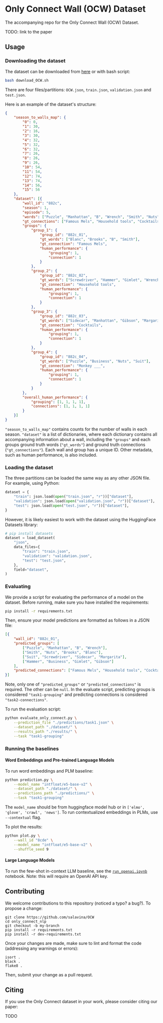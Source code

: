 # Only Connect Wall (OCW) Dataset

The accompanying repo for the Only Connect Wall (OCW) Dataset.

TODO: link to the paper

## Usage

### Downloading the dataset

The dataset can be downloaded from [here](https://www.cs.toronto.edu/~taati/OCW/OCW.tar.gz) or with bash script:
    
```bash
bash download_OCW.sh
```

There are four files/partitions:  `OCW.json`, `train.json`, `validation.json` and `test.json`.

Here is an example of the dataset's structure:


```json
{
	"season_to_walls_map": {
		"0": 0,
		"1": 30,
		"2": 16,
		"3": 30,
		"4": 32,
		"5": 32,
		"6": 32,
		"7": 26,
		"8": 26,
		"9": 26,
		"10": 54,
		"11": 54,
		"12": 74,
		"13": 74,
		"14": 56,
		"15": 56
	},
	"dataset": [{
		"wall_id": "882c",
		"season": 1,
		"episode": 5,
		"words": ["Puzzle", "Manhattan", "B", "Wrench", "Smith", "Nuts", "Brooks", "Blanc", "Suit", "Screwdriver", "Sidecar", "Margarita", "Hammer", "Business", "Gimlet", "Gibson"],
		"gt_connections": ["Famous Mels", "Household tools", "Cocktails", "Monkey ___"],
		"groups": {
			"group_1": {
				"group_id": "882c_01",
				"gt_words": ["Blanc", "Brooks", "B", "Smith"],
				"gt_connection": "Famous Mels",
				"human_performance": {
					"grouping": 1,
					"connection": 1
				}
			},
			"group_2": {
				"group_id": "882c_02",
				"gt_words": ["Screwdriver", "Hammer", "Gimlet", "Wrench"],
				"gt_connection": "Household tools",
				"human_performance": {
					"grouping": 1,
					"connection": 1
				}
			},
			"group_3": {
				"group_id": "882c_03",
				"gt_words": ["Sidecar", "Manhattan", "Gibson", "Margarita"],
				"gt_connection": "Cocktails",
				"human_performance": {
					"grouping": 1,
					"connection": 1
				}
			},
			"group_4": {
				"group_id": "882c_04",
				"gt_words": ["Puzzle", "Business", "Nuts", "Suit"],
				"gt_connection": "Monkey ___",
				"human_performance": {
					"grouping": 1,
					"connection": 1
				}
			}
		},
		"overall_human_performance": {
			"grouping": [1, 1, 1, 1],
			"connections": [1, 1, 1, 1]
		}
	}]
}
```

`"season_to_walls_map"` contains counts for the number of walls in each season. `"dataset"` is a list of dictionaries, where each dictionary contains all accompanying information about a wall, including the `"groups"` and each groups ground truth words (`"gt_words"`) and ground truth connections (`"gt_connections"`). Each wall and group has a unique ID. Other metadata, such as human performance, is also included.

### Loading the dataset

The three partitions can be loaded the same way as any other JSON file. For example, using Python:

```python
dataset = {
    "train": json.load(open("train.json", "r"))["dataset"],
    "validation": json.load(open("validation.json", "r"))["dataset"],
    "test": json.load(open("test.json", "r"))["dataset"],
}
```

However, it is likely easiest to work with the dataset using the HuggingFace Datasets library:

```python
# pip install datasets
dataset = load_dataset(
    "json",
    data_files={
        "train": "train.json",
        "validation": "validation.json",
        "test": "test.json",
    },
    field="dataset",
)
```

### Evaluating

We provide a script for evaluating the performance of a model on the dataset. Before running, make sure you have installed the requirements:

```bash
pip install -r requirements.txt
```

Then, ensure your model predictions are formatted as follows in a JSON file:

```json
[{
	"wall_id": "882c_01",
	"predicted_groups": [
		["Puzzle", "Manhattan", "B", "Wrench"],
		["Smith", "Nuts", "Brooks", "Blanc"],
		["Suit", "Screwdriver", "Sidecar", "Margarita"],
		["Hammer", "Business", "Gimlet", "Gibson"]
	],
	"predicted_connections": ["Famous Mels", "Household tools", "Cocktails", "Monkey ___"]
}]
```

Note, only one of `"predicted_groups"` or `"predicted_connections"` is required. The other can be `null`. In the evaluate script, predicting groups is considered `"task1-grouping"` and predicting connections is considered `"task2-connections"`.

To run the evaluation script:

```bash
python evaluate_only_connect.py \
    --prediction_file "./predictions/task1.json" \
    --dataset_path "./dataset/" \
    --results_path "./results/" \
    --task "task1-grouping"
```

### Running the baselines

#### Word Embeddings and Pre-trained Language Models

To run word embeddings and PLM baseline:
    
```bash
python prediction.py \
    --model_name "intfloat/e5-base-v2" \
    --dataset_path "./dataset/" \
    --predictions_path "./predictions/" \
    --task "task1-grouping"
```
The `model_name` should be from huggingface model hub or in `['elmo', 'glove', 'crawl', 'news']`.
To run contextualized embeddings in PLMs, use `--contextual` flag.

To plot the results:

```bash
python plot.py \
    --wall_id "8cde" \
    --model_name "intfloat/e5-base-v2" \
    --shuffle_seed 9
```

#### Large Language Models

To run the few-shot in-context LLM baseline, see the [`run_openai.ipynb`](run_openai.ipynb) notebook. Note: this will require an OpenAI API key.

## Contributing

We welcome contributions to this repository (noticed a typo? a bug?). To propose a change:

```
git clone https://github.com/salavina/OCW
cd only_connect_nlp
git checkout -b my-branch
pip install -r requirements.txt
pip install -r dev-requirements.txt
```

Once your changes are made, make sure to lint and format the code (addressing any warnings or errors):

```
isort .
black .
flake8 .
```

Then, submit your change as a pull request.

## Citing

If you use the Only Connect dataset in your work, please consider citing our paper:

TODO

